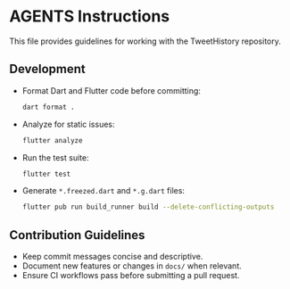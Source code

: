 # AGENTS Instructions

This file provides guidelines for working with the TweetHistory repository.

## Development

- Format Dart and Flutter code before committing:
  ```sh
  dart format .
  ```
- Analyze for static issues:
  ```sh
  flutter analyze
  ```
- Run the test suite:
  ```sh
  flutter test
  ```
- Generate `*.freezed.dart` and `*.g.dart` files:
  ```sh
  flutter pub run build_runner build --delete-conflicting-outputs
  ```

## Contribution Guidelines

- Keep commit messages concise and descriptive.
- Document new features or changes in `docs/` when relevant.
- Ensure CI workflows pass before submitting a pull request.


